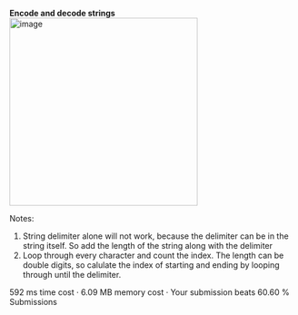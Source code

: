 **Encode and decode strings**
<img width="331" alt="image" src="https://user-images.githubusercontent.com/25766765/208746713-48705dd7-aee0-4734-a6fd-e99c51d0d5da.png">

Notes:
1. String delimiter alone will not work, because the delimiter can be in the string itself. So add the length of the string along with the delimiter
2. Loop through every character and count the index. The length can be double digits, so calulate the index of starting and ending by looping through until the delimiter. 

592 ms
time cost
·
6.09 MB
memory cost
·
Your submission beats
60.60 %
Submissions
